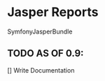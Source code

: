 Jasper Reports
==============

SymfonyJasperBundle

TODO AS OF 0.9:
---------------
[] Write Documentation
